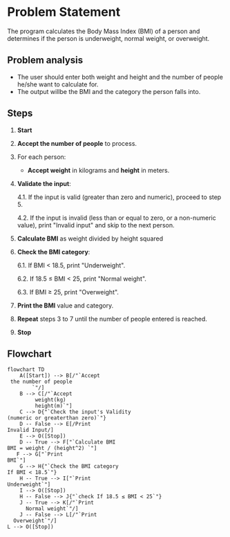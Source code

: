 # Problem Statement
The program calculates the Body Mass Index (BMI) of a person and determines if the person is underweight, normal weight, or overweight. 
## Problem analysis 
* The user should enter both weight and height and the number of people he/she want to calculate for.
* The output willbe the BMI and the category the person falls into.


## Steps
1. **Start**

2. **Accept the number of people** to process.

3. For each person:
   - **Accept weight** in kilograms and **height** in meters.

4. **Validate the input**:
 
   4.1. If the input is valid (greater than zero and numeric), proceed to step 5.
 
   4.2. If the input is invalid (less than or equal to zero, or a non-numeric value), print "Invalid input" and skip to the next person.

5. **Calculate BMI** as weight divided by height squared

6. **Check the BMI category**:
 
   6.1. If BMI < 18.5, print "Underweight".

    6.2. If 18.5 ≤ BMI < 25, print "Normal weight".
 
   6.3. If BMI ≥ 25, print "Overweight".

7. **Print the BMI** value and category.

8. **Repeat** steps 3 to 7 until the number of people entered is reached.

9. **Stop**

## Flowchart 

```mermaid
flowchart TD
    A([Start]) --> B[/"`Accept
 the number of people 
        `"/]
    B --> C[/"`Accept
         weight(kg)
         height(m)`"]
    C --> D{"`Check the input's Validity
(numeric or greaterthan zero)`"}
    D -- False --> E[/Print
Invalid Input/]
    E --> O([Stop])
    D -- True --> F["`Calculate BMI
BMI = weight / (height^2) `"]
   F --> G["`Print
BMI`"]
    G --> H{"`Check the BMI category
If BMI < 18.5`"}
    H -- True --> I["`Print
Underweight`"]
    I --> O([Stop])
    H -- False --> J{"`check If 18.5 ≤ BMI < 25`"}
    J -- True --> K[/"`Print
      Normal weight`"/]
    J -- False --> L[/"`Print
  Overweight`"/]
L --> O([Stop])





